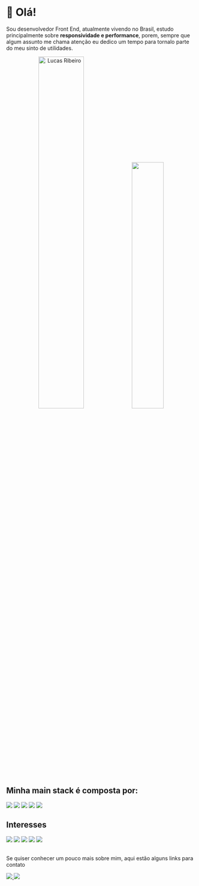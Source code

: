 # 👋 Olá!

Sou desenvolvedor Front End, atualmente vivendo no Brasil, estudo principalmente sobre **responsividade e performance**, porem, sempre que algum assunto me chama atenção eu dedico um tempo para tornalo parte do meu sinto de utilidades.


<div align="center">
  <img width="49%" height="auto" src="https://github-readme-streak-stats.herokuapp.com/?user=lukinhas711&theme=vue-dark&hide_border=true&stroke=0000&background=0D1117&ring=00bfbf&fire=00bfbf&currStreakLabel=00bfbf" alt="Lucas Ribeiro" />
  <img width="41%" height="auto" src="https://github-readme-stats.vercel.app/api/top-langs/?username=NazarovAsadbek&layout=compact&hide_border=true&title_color=00bfbf&text_color=00bfbf&bg_color=0d1117" />
</div>

## Minha **main stack** é composta por:

<div>
  <img src=https://img.shields.io/badge/HTML5-E34F26?style=for-the-badge&logo=html5&logoColor=white />
  <img src=https://img.shields.io/badge/CSS3-1572B6?style=for-the-badge&logo=css3&logoColor=white />
  <img src=https://img.shields.io/badge/JavaScript-F7DF1E?style=for-the-badge&logo=javascript&logoColor=black />
  <img src=https://img.shields.io/badge/Tailwind_CSS-38B2AC?style=for-the-badge&logo=tailwind-css&logoColor=white />
  <img src=https://img.shields.io/badge/Vue.js-35495E?style=for-the-badge&logo=vue.js&logoColor=4FC08D />
</div>

## Interesses 

<div>
  <img src=https://img.shields.io/badge/TypeScript-007ACC?style=for-the-badge&logo=typescript&logoColor=white />
  <img src=https://img.shields.io/badge/React-61dafb?style=for-the-badge&logo=react&logoColor=333333 />
  <img src=https://img.shields.io/badge/Node.js-43853D?style=for-the-badge&logo=node.js&logoColor=white />
  <img src=https://img.shields.io/badge/MySQL-00000F?style=for-the-badge&logo=mysql&logoColor=white />
  <img src=https://img.shields.io/badge/MongoDB-4EA94B?style=for-the-badge&logo=mongodb&logoColor=white />
</div>
<br/>

Se quiser conhecer um pouco mais sobre mim, aqui estão alguns links para contato

<div>
  <a href="mailto:lucas.ribeiro711@gmail.com" target="_blank">
    <img src="https://img.shields.io/badge/Gmail-D14836?style=for-the-badge&logo=gmail&logoColor=white">
  </a>
  <a href="https:/https://www.linkedin.com/in/lucasribeirolr/" target="_blank">
    <img src="https://img.shields.io/badge/LinkedIn-0077B5?style=for-the-badge&logo=linkedin&logoColor=white">
  </a>                                                                                                         
</div>

